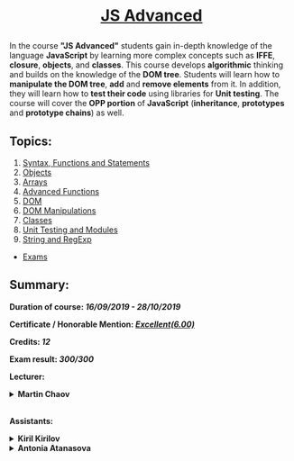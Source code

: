 # <a href="https://softuni.bg/trainings/2447/js-advanced-september-2019" rel="JS Advanced"><p align="center"> JS Advanced<p></a>

In the course **"JS Advanced"** students gain in-depth knowledge of the language **JavaScript** by learning more complex concepts such as **IFFE**, **closure**, **objects**, and **classes**. This course develops **algorithmic** thinking and builds on the knowledge of the **DOM tree**. Students will learn how to **manipulate the DOM tree**, **add** and **remove elements** from it. In addition, they will learn how to **test their code** using libraries for **Unit testing**. The course will cover the **OPP portion** of **JavaScript** (**inheritance**, **prototypes** and **prototype chains**) as well.

## Topics:
1. [Syntax, Functions and Statements](https://github.com/iPavelGeorgiev/SoftUni/tree/master/JS%20Advanced/1.%20Syntax%2C%20Functions%20and%20Statements)
2. [Objects](https://github.com/iPavelGeorgiev/SoftUni/tree/master/JS%20Advanced/2.%20Objects)
3. [Arrays](https://github.com/iPavelGeorgiev/SoftUni/tree/master/JS%20Advanced/3.%20Arrays)
4. [Advanced Functions](https://github.com/iPavelGeorgiev/SoftUni/tree/master/JS%20Advanced/4.%20Advanced%20Functions)
5. [DOM](https://github.com/iPavelGeorgiev/SoftUni/tree/master/JS%20Advanced/5.%20DOM)
6. [DOM Manipulations](https://github.com/iPavelGeorgiev/SoftUni/tree/master/JS%20Advanced/6.%20DOM%20Manipulations)
7. [Classes](https://github.com/iPavelGeorgiev/SoftUni/tree/master/JS%20Advanced/7.%20Classes)
8. [Unit Testing and Modules](https://github.com/iPavelGeorgiev/SoftUni/tree/master/JS%20Advanced/8.%20Unit%20Testing%20and%20Modules)
9. [String and RegExp](https://github.com/iPavelGeorgiev/SoftUni/tree/master/JS%20Advanced/9.%20String%20and%20RegExp)
* [Exams](https://github.com/iPavelGeorgiev/SoftUni/tree/master/JS%20Advanced/Exams)

## Summary:

**Duration of course: _16/09/2019 - 28/10/2019_**

**Certificate / Honorable Mention: _[Еxcellent(6.00)](https://softuni.bg/certificates/details/74973/f16a7c4f)_**

**Credits: _12_**

**Exam result: _300/300_**

**Lecturer:**
<details>
<summary>
<b>Martin Chaov</b>
</summary>
<p>Martin is responsible for the client facing software of one of the biggest sports betting platform providers - SBTech. As a software architect there, his main focus is client side performance and scalability. He is a design and software enthusiast. Attention to detail and pedantry are part of his day-to-day work. He maintains an open mind and is always on the lookout for new technologies and opportunities to use them.</p>
<a href="https://www.linkedin.com/in/martin-chaov-79912910/">@LinkedIn</a>
</details>
<br/>

**Assistants:**
<details>
<summary>
<b>Kiril Kirilov</b>
</summary>
<p>Kiril studies programming since 2015. He has deep knowledge in programming with C#. Experience in building web applications with ASP.NET (OOP , LINQ , SQL Server, Entity Framework etc..). Recently he has interest in JavaScript (ES6, DOM Manipulations with jQuery ,Unit Testing with Mocha, building SPA applications without a framework). Deep understanding of Node.js + Express.js. Basic knowledge of React.js and using a state container like Redux/Flux. Experience with Angular and TypeScript.</p>
<a href="https://www.linkedin.com/in/kiril-kirilov-037367149/">@LinkedIn</a>
</details>

<details>
<summary>
<b>Antonia Atanasova</b>
</summary>
<p>Antonia works in the field of digital marketing until she begins her training at SoftUni and gets passionate about programming. As she builds on her knowledge, she works as a freelancer and undertakes various site development, maintenance, and optimization projects. Her interests are focused on both front-end and back-end development. In her spare time, she works on various projects related to encouraging young people to develop their personal and career paths.</p>
<a href="https://www.linkedin.com/in/antoniyaata/">@LinkedIn</a>
</details>